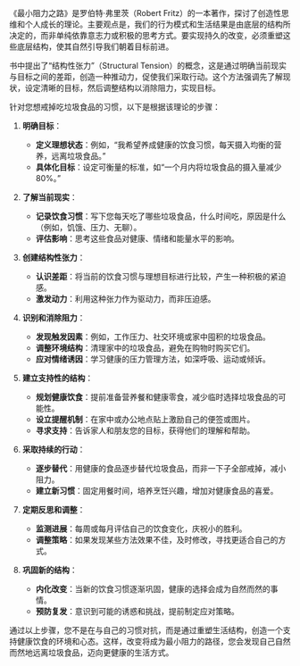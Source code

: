《最小阻力之路》是罗伯特·弗里茨（Robert Fritz）的一本著作，探讨了创造性思维和个人成长的理论。主要观点是，我们的行为模式和生活结果是由底层的结构所决定的，而非单纯依靠意志力或积极的思考方式。要实现持久的改变，必须重塑这些底层结构，使其自然引导我们朝着目标前进。

书中提出了“结构性张力”（Structural Tension）的概念，这是通过明确当前现实与目标之间的差距，创造一种推动力，促使我们采取行动。这个方法强调先了解现状，设定清晰的目标，然后调整结构以消除阻力，实现目标。

针对您想戒掉吃垃圾食品的习惯，以下是根据该理论的步骤：

1. **明确目标**：
   - **定义理想状态**：例如，“我希望养成健康的饮食习惯，每天摄入均衡的营养，远离垃圾食品。”
   - **具体化目标**：设定可衡量的标准，如“一个月内将垃圾食品的摄入量减少80%。”

2. **了解当前现实**：
   - **记录饮食习惯**：写下您每天吃了哪些垃圾食品，什么时间吃，原因是什么（例如，饥饿、压力、无聊）。
   - **评估影响**：思考这些食品对健康、情绪和能量水平的影响。

3. **创建结构性张力**：
   - **认识差距**：将当前的饮食习惯与理想目标进行比较，产生一种积极的紧迫感。
   - **激发动力**：利用这种张力作为驱动力，而非压迫感。

4. **识别和消除阻力**：
   - **发现触发因素**：例如，工作压力、社交环境或家中囤积的垃圾食品。
   - **调整环境结构**：清理家中的垃圾食品，避免在购物时购买它们。
   - **应对情绪诱因**：学习健康的压力管理方法，如深呼吸、运动或倾诉。

5. **建立支持性的结构**：
   - **规划健康饮食**：提前准备营养餐和健康零食，减少临时选择垃圾食品的可能性。
   - **设立提醒机制**：在家中或办公地点贴上激励自己的便签或图片。
   - **寻求支持**：告诉家人和朋友您的目标，获得他们的理解和帮助。

6. **采取持续的行动**：
   - **逐步替代**：用健康的食品逐步替代垃圾食品，而非一下子全部戒掉，减小阻力。
   - **建立新习惯**：固定用餐时间，培养烹饪兴趣，增加对健康食品的喜爱。

7. **定期反思和调整**：
   - **监测进展**：每周或每月评估自己的饮食变化，庆祝小的胜利。
   - **调整策略**：如果发现某些方法效果不佳，及时修改，寻找更适合自己的方式。

8. **巩固新的结构**：
   - **内化改变**：当新的饮食习惯逐渐巩固，健康的选择会成为自然而然的事情。
   - **预防复发**：意识到可能的诱惑和挑战，提前制定应对策略。

通过以上步骤，您不是在与自己的习惯对抗，而是通过重塑生活结构，创造一个支持健康饮食的环境和心态。这样，改变将成为最小阻力的路径，您会发现自己自然而然地远离垃圾食品，迈向更健康的生活方式。